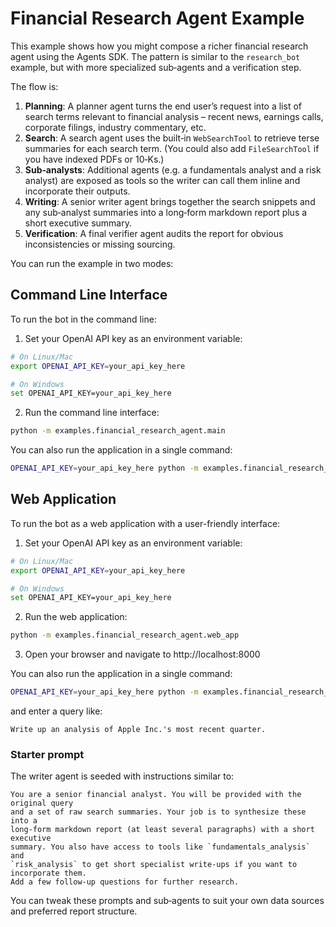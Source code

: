 # Financial Research Agent Example

This example shows how you might compose a richer financial research agent using the Agents SDK. The pattern is similar to the `research_bot` example, but with more specialized sub‑agents and a verification step.

The flow is:

1. **Planning**: A planner agent turns the end user’s request into a list of search terms relevant to financial analysis – recent news, earnings calls, corporate filings, industry commentary, etc.
2. **Search**: A search agent uses the built‑in `WebSearchTool` to retrieve terse summaries for each search term. (You could also add `FileSearchTool` if you have indexed PDFs or 10‑Ks.)
3. **Sub‑analysts**: Additional agents (e.g. a fundamentals analyst and a risk analyst) are exposed as tools so the writer can call them inline and incorporate their outputs.
4. **Writing**: A senior writer agent brings together the search snippets and any sub‑analyst summaries into a long‑form markdown report plus a short executive summary.
5. **Verification**: A final verifier agent audits the report for obvious inconsistencies or missing sourcing.

You can run the example in two modes:

## Command Line Interface

To run the bot in the command line:

1. Set your OpenAI API key as an environment variable:

```bash
# On Linux/Mac
export OPENAI_API_KEY=your_api_key_here

# On Windows
set OPENAI_API_KEY=your_api_key_here
```

2. Run the command line interface:

```bash
python -m examples.financial_research_agent.main
```

You can also run the application in a single command:

```bash
OPENAI_API_KEY=your_api_key_here python -m examples.financial_research_agent.main
```

## Web Application

To run the bot as a web application with a user-friendly interface:

1. Set your OpenAI API key as an environment variable:

```bash
# On Linux/Mac
export OPENAI_API_KEY=your_api_key_here

# On Windows
set OPENAI_API_KEY=your_api_key_here
```

2. Run the web application:

```bash
python -m examples.financial_research_agent.web_app
```

3. Open your browser and navigate to http://localhost:8000

You can also run the application in a single command:

```bash
OPENAI_API_KEY=your_api_key_here python -m examples.financial_research_agent.web_app
```

and enter a query like:

```
Write up an analysis of Apple Inc.'s most recent quarter.
```

### Starter prompt

The writer agent is seeded with instructions similar to:

```
You are a senior financial analyst. You will be provided with the original query
and a set of raw search summaries. Your job is to synthesize these into a
long‑form markdown report (at least several paragraphs) with a short executive
summary. You also have access to tools like `fundamentals_analysis` and
`risk_analysis` to get short specialist write‑ups if you want to incorporate them.
Add a few follow‑up questions for further research.
```

You can tweak these prompts and sub‑agents to suit your own data sources and preferred report structure.
